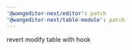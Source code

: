 ```yaml
---
'@wangeditor-next/editor': patch
'@wangeditor-next/table-module': patch
---
```


revert modify table with hook

